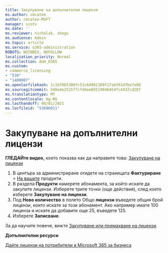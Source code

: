 ```yaml
---
title: Закупуване на допълнителни лицензи
ms.author: cmcatee
author: cmcatee-MSFT
manager: scotv
ms.date: ''
ms.reviewer: nicholak, shegu
ms.audience: Admin
ms.topic: article
ms.service: o365-administration
ROBOTS: NOINDEX, NOFOLLOW
localization_priority: Normal
ms.collection: Adm_O365
ms.custom:
- commerce_licensing
- "530"
- "1400007"
ms.openlocfilehash: 1c1bf0b5380fc51c64981309f17abf614fbe7e86
ms.sourcegitcommit: 540a4e2515f7cfddee65519046454fc4437cd287
ms.translationtype: MT
ms.contentlocale: bg-BG
ms.lasthandoff: 08/01/2021
ms.locfileid: "53686011"
---
```

# <a name="buy-additional-licenses"></a>Закупуване на допълнителни лицензи

**ГЛЕДАЙте видео,** което показва как да направите това: [Закупуване на лицензи](https://go.microsoft.com/fwlink/p/?linkid=2154857)

1. В центъра за администриране отидете на страницата **Фактуриране**  >  [На вашите](https://go.microsoft.com/fwlink/p/?linkid=842054) продукти.
2. В раздела **Продукти** намерете абонамента, за който искате да закупите лицензи. Изберете трите точки (още действия), след което изберете **Закупуване на лицензи**.
3. Под **Ново количество** в полето Общо **лицензи** въведете общия брой лицензи, които искате за този абонамент. Ако например имате 100 лиценза и искате да добавите още 25, въведете 125.
4. Изберете **Записване**.

За да научите повече, вижте [Закупуване или премахване на лицензи](/microsoft-365/commerce/licenses/buy-licenses).

**Допълнителни ресурси**

[Дайте лицензи на потребители в Microsoft 365 за бизнеса](/microsoft-365/admin/manage/assign-licenses-to-users)